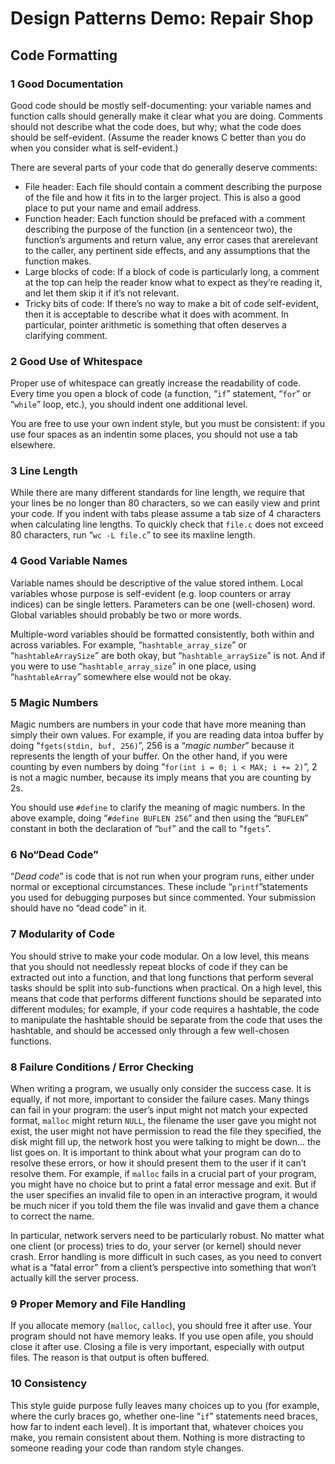 # Design Patterns Demo: Repair Shop

## Code Formatting

### 1 Good Documentation

Good code should be mostly self-documenting: your variable names and function calls should generally make it clear what you are doing. Comments should not describe what the code does, but why; what the code does should be self-evident. (Assume the reader knows C better than you do when you consider what is self-evident.)

There are several parts of your code that do generally deserve comments:

* File header: Each file should contain a comment describing the purpose of the file and how it fits in to the larger project. This is also a good place to put your name and email address.
* Function header: Each function should be prefaced with a comment describing the purpose of the function (in a sentenceor two), the function’s arguments and return value, any error cases that arerelevant to the caller, any pertinent side effects, and any assumptions that the function makes.
* Large blocks of code: If a block of code is particularly long, a comment at the top can help the reader know what to expect as they’re reading it, and let them skip it if it’s not relevant.
* Tricky bits of code: If there’s no way to make a bit of code self-evident, then it is acceptable to describe what it does with acomment. In particular, pointer arithmetic is something that often deserves a clarifying comment.

### 2 Good Use of Whitespace

Proper use of whitespace can greatly increase the readability of code. Every time you open a block of code (a function, “`if`” statement, “`for`” or “`while`” loop, etc.), you should indent one additional level.

You are free to use your own indent style, but you must be consistent: if you use four spaces as an indentin some places, you should not use a tab elsewhere.

### 3 Line Length

While there are many different standards for line length, we require that your lines be no longer than 80 characters, so we can easily view and print your code. If you indent with tabs please assume a tab size of 4 characters when calculating line lengths. To quickly check that `file.c` does not exceed 80 characters, run “`wc -L file.c`” to see its maxline length.

### 4 Good Variable Names

Variable names should be descriptive of the value stored inthem. Local variables whose purpose is self-evident (e.g. loop counters or array indices) can be single letters. Parameters can be one (well-chosen) word. Global variables should probably be two or more words.

Multiple-word variables should be formatted consistently, both within and across variables. For example, “`hashtable_array_size`” or “`hashtableArraySize`” are both okay, but “`hashtable_arraySize`” is not. And if you were to use “`hashtable_array_size`” in one place, using “`hashtableArray`” somewhere else would not be okay.

### 5 Magic Numbers

Magic numbers are numbers in your code that have more meaning than simply their own values. For example, if you are reading data intoa buffer by doing “`fgets(stdin, buf, 256)`”, 256 is a “*magic number*” because it represents the length of your buffer. On the other hand, if you were counting by even numbers by doing “`for(int i = 0; i < MAX; i += 2)`”, 2 is not a magic number, because its imply means that you are counting by 2s.

You should use `#define` to clarify the meaning of magic numbers. In the above example, doing “`#define BUFLEN 256`” and then using the “`BUFLEN`” constant in both the declaration of “`buf`” and the call to “`fgets`”.

### 6 No“Dead Code”

“*Dead code*” is code that is not run when your program runs, either under normal or exceptional circumstances. These include “`printf`”statements you used for debugging purposes but since commented. Your submission should have no “dead code” in it.

### 7 Modularity of Code

You should strive to make your code modular. On a low level, this means that you should not needlessly repeat blocks of code if they can be extracted out into a function, and that long functions that perform several tasks should be split into sub-functions when practical. On a high level, this means that code that performs different functions should be separated into different modules; for example, if your code requires a hashtable, the code to manipulate the hashtable should be separate from the code that uses the hashtable, and should be accessed only through a few well-chosen functions.

### 8 Failure Conditions / Error Checking

When writing a program, we usually only consider the success case. It is equally, if not more, important to consider the failure cases. Many things can fail in your program: the user’s input might not match your expected format, `malloc` might return `NULL`, the filename the user gave you might not exist, the user might not have permission to read the file they specified, the disk might fill up, the network host you were talking to might be down… the list goes on. It is important to think about what your program can do to resolve these errors, or how it should present them to the user if it can’t resolve them. For example, if `malloc` fails in a crucial part of your program, you might have no choice but to print a fatal error message and exit. But if the user specifies an invalid file to open in an interactive program, it would be much nicer if you told them the file was invalid and gave them a chance to correct the name.

In particular, network servers need to be particularly robust. No matter what one client (or process) tries to do, your server (or kernel) should never crash. Error handling is more difficult in such cases, as you need to convert what is a “fatal error” from a client’s perspective into something that won’t actually kill the server process.

### 9 Proper Memory and File Handling

If you allocate memory (`malloc`, `calloc`), you should free it after use. Your program should not have memory leaks. If you use open afile, you should close it after use. Closing a file is very important, especially with output files. The reason is that output is often buffered.

### 10 Consistency

This style guide purpose fully leaves many choices up to you (for example, where the curly braces go, whether one-line “`if`” statements need braces, how far to indent each level). It is important that, whatever choices you make, you remain consistent about them. Nothing is more distracting to someone reading your code than random style changes.

